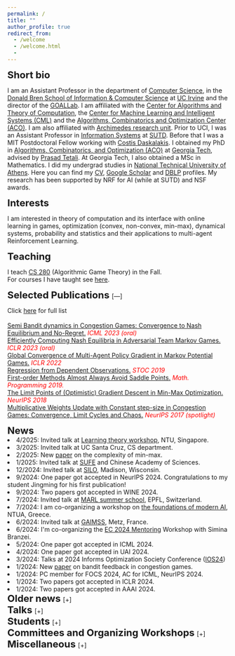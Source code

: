 ```yaml
---
permalink: /
title: ""
author_profile: true
redirect_from: 
  - /welcome
  - /welcome.html
  - 
---
```

 <style>
 details>summary {
 
   list-style: none;
 }
 summary::-webkit-details-marker {
   display: none
 }
 
 summary::after {
   content: '[+]';
 }
 details[open] summary:after {
   content: '[—]';
 }
 </style>

<SPAN STYLE="font-size:22px"> <b>Short bio </b></SPAN>

I am an Assistant Professor in the department of [Computer Science](https://www.cs.uci.edu/), in the [Donald Bren School of Information & Computer Science](https://www.ics.uci.edu/) at [UC Irvine](https://uci.edu/) and the director of the [GOALLab](https://goallabuci.github.io/). I am affiliated with the [Center for Algorithms and Theory of Computation](https://www.ics.uci.edu/~theory/), the [Center for Machine Learning and Intelligent Systems (CML)](https://cml.ics.uci.edu/) and the [Algorithms, Combinatorics and Optimization Center (ACO)](https://acoi.ics.uci.edu/). I am also affiliated with [Archimedes research unit](https://www.archimedesai.gr/). Prior to UCI, I was an Assistant Professor in [Information Systems](https://istd.sutd.edu.sg/) at [SUTD](https://www.sutd.edu.sg/). Before that I was a MIT Postdoctoral Fellow working with [Costis Daskalakis](http://people.csail.mit.edu/costis/). I obtained my PhD in [Algorithms, Combinatorics, and Optimization (ACO)](https://www.aco.gatech.edu/) at [Georgia Tech](https://www.gatech.edu/), advised by [Prasad Tetali](https://tetali.github.io/). At Georgia Tech, I also obtained a MSc in Mathematics. I did my undergrad studies in [National Technical University of Athens](https://www.ntua.gr/en/). Here you can find my [CV](https://panageas.github.io/files/panageascvnew.pdf), [Google Scholar](https://scholar.google.com/citations?user=5NiFWuwAAAAJ&hl=en) and [DBLP](https://dblp.org/pers/hd/p/Panageas:Ioannis) profiles. My research has been supported by NRF for AI (while at SUTD) and NSF awards.<br/>



<SPAN STYLE="font-size:22px"> <b>Interests </b></SPAN>

I am interested in theory of computation and its interface with online learning in games, optimization (convex, non-convex, min-max), dynamical systems, probability and statistics and their applications to multi-agent Reinforcement Learning. 

<SPAN STYLE="font-size:22px"> <b>Teaching </b></SPAN>

I teach [CS 280](https://panageas.github.io/agt2024.html) (Algorithmic Game Theory) in the Fall. <br/> For courses I have taught see [here](https://panageas.github.io/teaching/). <br/>
 
<details markdown="1" open><summary><SPAN STYLE="font-size:22px"> <b>Selected Publications </b></SPAN></summary>

Click [here](https://panageas.github.io/publications) for full list<br/>
<br/>
[Semi Bandit dynamics in Congestion Games: Convergence to Nash Equilibrium and No-Regret.](https://arxiv.org/abs/2306.15543) _<font color="red">ICML 2023 (oral)</font>_ <br/>
[Efficiently Computing Nash Equilibria in Adversarial Team Markov Games.](https://arxiv.org/abs/2208.02204) _<font color="red">ICLR 2023 (oral)</font>_ <br/>
[Global Convergence of Multi-Agent Policy Gradient in Markov Potential Games.](https://arxiv.org/abs/2106.01969) _<font color="red">ICLR 2022</font>_ <br/> 
[Regression from Dependent Observations.](https://arxiv.org/abs/1905.03353) _<font color="red"> STOC 2019 </font>_  <br/>
[First-order Methods Almost Always Avoid Saddle Points.](https://arxiv.org/abs/1710.07406) _<font color="red"> Math. Programming 2019. </font>_  <br/>
[The Limit Points of (Optimistic) Gradient Descent in Min-Max Optimization.](https://arxiv.org/abs/1807.03907) _<font color="red">NeurIPS 2018</font>_ <br/>
[Multiplicative Weights Update with Constant step-size in Congestion Games: Convergence, Limit Cycles and Chaos.](https://arxiv.org/abs/1703.01138) 
 _<font color="red">NeurIPS 2017 (spotlight)</font>_ <br/>
 
</details>
<SPAN STYLE="font-size:22px"> <b>News </b></SPAN>
<u1>
    <li> 4/2025: Invited talk at <a href="https://sites.google.com/view/learningtheoryday/home">Learning theory workshop</a>, NTU, Singapore. </li>
    <li> 3/2025: Invited talk at UC Santa Cruz, CS department. </li>
    <li> 2/2025: New <a href="https://www.arxiv.org/abs/2502.08519">paper</a> on the complexity of min-max. </li>
    <li> 1/2025: Invited talk at <a href="https://english.sufe.edu.cn/">SUFE</a> and Chinese Academy of Sciences. </li>
    <li> 12/2024: Invited talk at <a href="https://silo.wisc.edu/">SILO</a>,  Madison, Wisconsin. </li>
    <li> 9/2024: One paper got accepted in NeurIPS 2024. Congratulations to my student Jingming for his first publication!</li>
    <li> 9/2024: Two papers got accepted in WINE 2024. </li>
    <li> 7/2024: Invited talk at <a href="https://sites.google.com/view/marl-school2024/home">MARL summer school</a>,  EPFL, Switzerland. </li>
    <li> 7/2024: I am co-organizing a workshop on <a href="https://corelab.ntua.gr/aifoundations2024/"> the foundations of modern AI</a>, NTUA, Greece. </li>
    <li> 6/2024: Invited talk at <a href="https://www.gaimss24.org/workshop">GAIMSS</a>,  Metz, France. </li>
    <li> 6/2024: I'm co-organizing the <a href="https://sites.google.com/view/ec24mentoring/home">
    EC 2024 Mentoring</a> Workshop with Simina Branzei. </li>
    <li> 5/2024: One paper got accepted in ICML 2024. </li>
    <li> 4/2024: One paper got accepted in UAI 2024. </li>
    <li> 3/2024: Talks at 2024 Informs Optimization Society Conference (<a href="https://ios2024.rice.edu/">IOS24</a>) </li>
     <li> 1/2024: New <a href="https://arxiv.org/abs/2401.09628">paper</a> on bandit feedback in congestion games. </li>
     <li> 1/2024: PC member for FOCS 2024, AC for ICML, NeurIPS 2024. </li>
     <li> 1/2024: Two papers got accepted in ICLR 2024. </li>
    <li> 1/2024: Two papers got accepted in AAAI 2024. </li>
</u1>
<details markdown="1">
  <summary><SPAN STYLE="font-size:22px"> <b>Older news </b></SPAN></summary> 
<u1>
     <li> 11/2023: Talk at Simons Laufer Mathematical Sciences Institute on learning in two player games. </li>
     <li> 10/2023: Talk at Informs on Markov polymatrix Games. </li>
     <li> 10/2023: AC for ICLR 2024, AISTATS 2024. </li>
     <li> 9/2023: Four papers got accepted in NeurIPS 2023. </li>
     <li> 6/2023: I'm co-organizing the <a href="https://sites.google.com/view/ec23mentoring/home">
    EC 2023 Mentoring</a> Workshop with Simina Branzei. </li>
    <li> 5/2023 One <a href="https://arxiv.org/abs/2301.02129"> paper</a> accepted in EC 2023. </li>
   <li> 4/2023 One <a href="https://arxiv.org/abs/2306.15543">paper</a> accepted in ICML 2023 as oral. </li>
 <li> 3/2023: <a href="https://panageas.github.io/_pages/recent_advances.pdf">Talk</a> on computing Nash equilibria in Markov Games.</li>
<li> 2/2023: New paper on <a href="https://arxiv.org/abs/2301.11241">time-varying games.</a> </li>
<li> 1/2023: Two papers accepted in ICLR 2023, <a href="https://arxiv.org/abs/2208.02204"> one oral.</a></li>
</u1>
</details>   

<details markdown="1"><summary>  <SPAN STYLE="font-size:22px"> <b>Talks </b></SPAN></summary>

[The complexity of symmetric min-max](https://panageas.github.io/_pages/min-max.pdf) <br/>
[Learning in Bimatrix Games (MSRI talk)](https://panageas.github.io/_pages/MSRItalkfinal.pdf) <br/>
[Nash equilibria in Markov Games](https://panageas.github.io/_pages/recent_advances.pdf) <br/>
[Policy Gradient for Markov Potential Games](https://www.youtube.com/watch?v=d1QRdQ2ayNA&ab_channel=UCIBrenICS) <br/>
[On first-order methods (UCI ML seminar)](https://www.youtube.com/watch?v=4cepfWDiL3A&list=PLcm9UtazJCOKyuab1cGVE5H54Kt0XxEPN&index=3&t=2s) <br/>
[Depth-width tradeoffs for NNs (MiFODS - MIT)](https://www.youtube.com/watch?v=HNQ204BmOQ8&t=1s) <br/>

  </details>

<details markdown="1"><summary><SPAN STYLE="font-size:22px"> <b>Students </b></SPAN></summary>

<SPAN STYLE="font-size:22px"> <b>Current Students (chronological order)</b></SPAN><br/>
[Nikolas Patris](https://scholar.google.com/citations?user=HW3mzYQAAAAJ&hl=en) (Fall 2022 - Present) <br/>
[Stelios Stavroulakis](https://steliostavroulakis.github.io/) (Fall 2022 - Present) <br/>
[Jingming Yan](https://jingming-yan.github.io/) (Fall 2023 - Present) <br/>
[Andreas Kontogiannis](https://ddaedalus.github.io/) (Archimedes, co-advised with A. Pagourtzis) <br/>
[Vasilis Pollatos](https://archimedesai.gr/en/researchers/vasilis-pollatos) (Archimedes, co-advised with P. Mertikopoulos) <br/>
Rohan Chauhan (Fall 2024 - Present) <br/>
[Parnian Shahkar](https://parnianshahkar.github.io/academic-website/) (Spring 2025 - Present) <br/>

<SPAN STYLE="font-size:22px"> <b>Past Students (chronological order) </b></SPAN><br/>
[Sai Ganesh Nagarajan](https://sites.google.com/view/sgnagarajan/home) (PhD '21, now Assistant Professor at SDU) <br/>
[Will Overman](https://scholar.google.com/citations?user=B2XPxEkAAAAJ&hl=en&oi=sra) (MSc '22, now PhD at Stanford) <br/>
[Fivos Kalogiannis](https://fivoskal.github.io) (MSc '24, now PhD at UCSD) <br/>

<SPAN STYLE="font-size:22px"> <b>Past Postdocs </b></SPAN><br/>
[Xiao Wang](https://xiiaowang.github.io/) (Assistant Professor at [SUFE](http://itcs.shufe.edu.cn/))

</details>
<details markdown="1"><summary> <SPAN STYLE="font-size:22px"> <b>Committees and Organizing Workshops </b></SPAN></summary>
PC member for <b>FOCS</b> 2024 <br/>
SPC member for <b>EC </b> 2025 <br/>  
Area Chair at  <b>NeurIPS</b> 2024 <br/>
Area Chair at <b>ICML</b> 2024, 2025 <br/>
Area Chair at <b>ICLR</b> 2024, 2025 <br/>
Senior PC at <b>AAAI</b> 2025 <br/>
Area Chair at <b>AISTATS</b> 2024, 2025 <br/>
PC member for <b>EC</b> 2019, 2020, 2021, 2022, 2023 <br/> <br/>
PC member for <b>WINE</b> 2019, 2021, 2023, 2024 <br/>
Organizer of EC Mentoring Workshop <a href="https://sites.google.com/view/ec23mentoring/home"> 2023</a> and <a href="https://sites.google.com/view/ec24mentoring/home"> 2024</a>   <br/>
</details>

<details markdown="1">
<summary><SPAN STYLE="font-size:22px"> <b>Miscellaneous </b></SPAN> </summary>

<a href="https://www.imo-official.org/"> International Mathematical Olympiad </a> <br/>
<a href="https://stats.ioinformatics.org/"> International Olympiad in Informatics </a> <br/>
</details>


